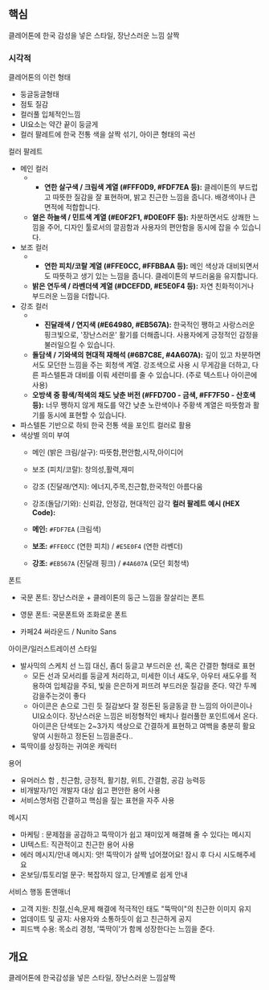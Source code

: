 ## 핵심
클레어톤에 한국 감성을 넣은 스타일, 장난스러운 느낌 살짝

### 시각적
클레어톤의 이런 형태
- 둥글둥글형태
- 점토 질감
- 컬러풀 입체적인느낌
- UI요소는 약간 끝이 둥글게
- 컬러 팔레트에 한국 전통 색을 살짝 섞기, 아이콘 형태의 곡선

컬러 팔레트
- 메인 컬러
	- - **연한 살구색 / 크림색 계열 (#FFF0D9, #FDF7EA 등):** 클레이톤의 부드럽고 따뜻한 질감을 잘 표현하며, 밝고 친근한 느낌을 줍니다. 배경색이나 큰 면적에 적합합니다.
	- **옅은 하늘색 / 민트색 계열 (#E0F2F1, #D0E0FF 등):** 차분하면서도 상쾌한 느낌을 주어, 디자인 툴로서의 깔끔함과 사용자의 편안함을 동시에 잡을 수 있습니다.
- 보조 컬러
	- - **연한 피치/코랄 계열 (#FFE0CC, #FFBBAA 등):** 메인 색상과 대비되면서도 따뜻하고 생기 있는 느낌을 줍니다. 클레이톤의 부드러움을 유지합니다.
	- **밝은 연두색 / 라벤더색 계열 (#DCEFDD, #E5E0F4 등):** 자연 친화적이거나 부드러운 느낌을 더합니다.
- 강조 컬러
	- - **진달래색 / 연지색 (#E64980, #EB567A):** 한국적인 쨍하고 사랑스러운 핑크빛으로, '장난스러운' 활기를 더해줍니다. 사용자에게 긍정적인 감정을 불러일으킬 수 있습니다.
	- **돌담색 / 기와색의 현대적 재해석 (#6B7C8E, #4A607A):** 깊이 있고 차분하면서도 모던한 느낌을 주는 회청색 계열. 강조색으로 사용 시 무게감을 더하고, 다른 파스텔톤과 대비를 이뤄 세련미를 줄 수 있습니다. (주로 텍스트나 아이콘에 사용)
	- **오방색 중 황색/적색의 채도 낮춘 버전 (#FFD700 - 금색, #FF7F50 - 산호색 등):** 너무 쨍하지 않게 채도를 약간 낮춘 노란색이나 주황색 계열은 따뜻함과 활기를 동시에 표현할 수 있습니다.
- 파스텔톤 기반으로 하되 한국 전통 색을 포인트 컬러로 활용
- 색상별 의미 부여
	- 메인 (밝은 크림/살구): 따뜻함,편안함,시작,아이디어
	- 보조 (피치/코랄): 창의성,활력,재미
	- 강조 (진달래/연지): 에너지,주목,친근함,한국적인 아름다움
	- 강조(돌담/기와): 신뢰감, 안정감, 현대적인 감각
	**컬러 팔레트 예시 (HEX Code):**

	- **메인:** `#FDF7EA` (크림색)
	- **보조:** `#FFE0CC` (연한 피치) / `#E5E0F4` (연한 라벤더)
	- **강조:** `#EB567A` (진달래 핑크) / `#4A607A` (모던 회청색)

폰트
- 국문 폰트: 장난스러운 + 클레이톤의 둥근 느낌을 잘살리는 폰트
- 영문 폰트: 국문폰트와 조화로운 폰트

- 카페24 써라운드 / Nunito Sans

아이콘/일러스트레이션 스타일
- 발사믹의 스케치 선 느낌 대신, 좀더 둥글고 부드러운 선, 혹은 간결한 형태로 표현
	- 모든 선과 모서리를 둥글게 처리하고, 미세한 이너 섀도우, 아우터 새도우를 적용하여 입체감을 주되, 빛을 은은하게 퍼뜨려 부드러운 질감을 준다. 약간 두께감을주는것이 좋다
	- 아이콘은 손으로 그린 듯 질감보다 잘 정돈된 둥글동글 한 느낌의 아이콘이나 UI요소이다. 장난스러운 느낌은 비정형적인 배치나 컬러풀한 포인트에서 온다. 아이콘은 단색또는 2~3가지 색상으로 간결하게 표현하고 여백을 충분히 활요앟여 시원하고 정돈된 느낌을준다..
- 뚝딱이를 상징하는 귀여운 캐릭터

용어
- 유머러스 함 , 친근함, 긍정적, 활기참, 위트, 간결함, 공감 능력등
- 비개발자/1인 개발자 대상 쉽고 편안한 용어 사용
- 서비스명처럼 간결하고 핵심을 짚는 표현을 자주 사용

메시지
- 마케팅 : 문제점을 공감하고 뚝딱이가 쉽고 재미있게 해결해 줄 수 있다는 메시지
- UI텍스트: 직관적이고 친근한 용어 사용
- 에러 메시지/안내 메시지: 앗! 뚝딱이가 살짝 넘어졌어요! 잠시 후 다시 시도해주세요
- 온보딩/튜토리얼 문구: 복잡하지 않고, 단계별로 쉽게 안내

서비스 행동 톤앤매너
- 고객 지원: 친절,신속,문제 해결에 적극적인 태도 "뚝딱이"의 친근한 이미지 유지
- 업데이트 및 공지: 사용자와 소통하듯이 쉽고 친근하게 공지
- 피드백 수용: 목소리 경청, '뚝딱이'가 함께 성장한다는 느낌을 준다.

## 개요
클레어톤에 한국감성을 넣은 스타일, 장난스러운 느낌살짝